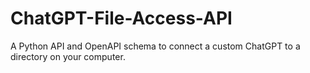 # ChatGPT-File-Access-API
A Python API and OpenAPI schema to connect a custom ChatGPT to a directory on your computer.
